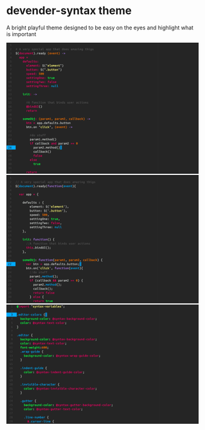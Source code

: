 # devender-syntax theme

A bright playful theme designed to be easy on the eyes and highlight what is important

![coffeeScript](screen1.png)
![jQuery](screen2.png)
![less](screen3.png)
